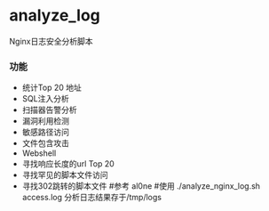 # analyze_log
Nginx日志安全分析脚本
### 功能

* 统计Top 20 地址
* SQL注入分析
* 扫描器告警分析
* 漏洞利用检测
* 敏感路径访问
* 文件包含攻击
* Webshell
* 寻找响应长度的url Top 20
* 寻找罕见的脚本文件访问
* 寻找302跳转的脚本文件
#参考
al0ne
#使用
./analyze_nginx_log.sh access.log
分析日志结果存于/tmp/logs
